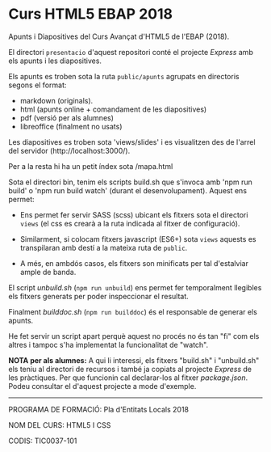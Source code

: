 Curs HTML5 EBAP 2018
====================

Apunts i Diapositives del Curs Avançat d'HTML5 de l'EBAP (2018).

El directori `presentacio` d'aquest repositori conté el projecte *Express* amb
els apunts i les diapositives.

Els apunts es troben sota la ruta `public/apunts` agrupats en directoris segons
el format:

  * markdown (originals).
  * html (apunts online + comandament de les diapositives)
  * pdf (versió per als alumnes)
  * libreoffice (finalment no usats)

Les diapositives es troben sota 'views/slides' i es visualitzen des de l'arrel
del servidor (http://localhost:3000/).

Per a la resta hi ha un petit índex sota /mapa.html

Sota el directori bin, tenim els scripts build.sh que s'invoca amb 'npm run
build' o 'npm run build watch' (durant el desenvolupament). Aquest ens permet:

  * Ens permet fer servir SASS (scss) ubicant els fitxers sota el directori
    `views` (el css es crearà a la ruta indicada al fitxer de configuració).

  * Similarment, si colocam fitxers javascript (ES6+) sota `views` aquests es
    transpilaran amb destí a la mateixa ruta de `public`.

  * A més, en ambdós casos, els fitxers son minificats per tal d'estalviar
    ample de banda.


El script *unbuild.sh* (`npm run unbuild`) ens permet fer temporalment
llegibles els fitxers generats per poder inspeccionar el resultat.


Finalment *builddoc.sh* (`npm run builddoc`) és el responsable de generar els apunts.

He fet servir un script apart perquè aquest no procés no és tan "fi" com els
altres i tampoc s'ha implementat la funcionalitat de "watch".


**NOTA per als alumnes:** A qui li interessi, els fitxers "build.sh" i
"unbuild.sh" els teniu al directori de recursos i també ja copiats al projecte
*Express* de les pràctiques. Per que funcionin cal declarar-los al fitxer
*package.json*. Podeu consultar el d'aquest projecte a mode d'exemple.


-----------------------------------------------------------------------
PROGRAMA DE FORMACIÓ: Pla d'Entitats Locals 2018

NOM DEL CURS: HTML5 I CSS

CODIS: TIC0037-101

